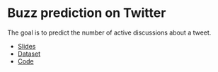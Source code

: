 # Buzz prediction on Twitter
The goal is to predict the number of active discussions about a tweet.

- [Slides](Buzz_prediction.pdf)
- [Dataset](twitter.csv)
- [Code](STA9890_Project_r1.R)
